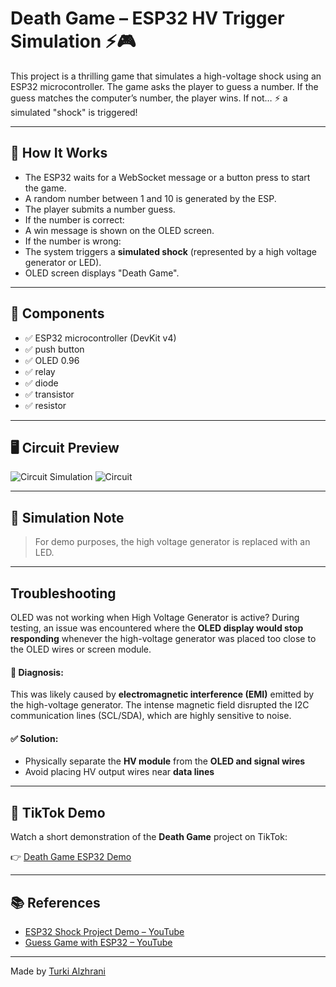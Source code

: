 # Death Game – ESP32 HV Trigger Simulation ⚡🎮

This project is a thrilling game that simulates a high-voltage shock using an ESP32 microcontroller. The game asks the player to guess a number. If the guess matches the computer’s number, the player wins. If not… ⚡ a simulated "shock" is triggered!

---

## 🧠 How It Works

- The ESP32 waits for a WebSocket message or a button press to start the game.
- A random number between 1 and 10 is generated by the ESP.
- The player submits a number guess.
- If the number is correct:
- A win message is shown on the OLED screen.
- If the number is wrong:
- The system triggers a **simulated shock** (represented by a high voltage generator or LED).
- OLED screen displays "Death Game".

---

## 🔧 Components 

- ✅ ESP32 microcontroller (DevKit v4)
- ✅ push button
- ✅ OLED 0.96
- ✅ relay
- ✅ diode
- ✅ transistor
- ✅ resistor

---

## 🖥️ Circuit Preview

![Circuit Simulation](img/CircuitSimulation.png)
![Circuit](img/myCircuit.peg)

---


## 🧪 Simulation Note

> For demo purposes, the high voltage generator is replaced with an LED.

---

## Troubleshooting

OLED was not working when High Voltage Generator is active?
During testing, an issue was encountered where the **OLED display would stop responding** whenever the high-voltage generator was placed too close to the OLED wires or screen module.

#### 🧠 Diagnosis:
This was likely caused by **electromagnetic interference (EMI)** emitted by the high-voltage generator. The intense magnetic field disrupted the I2C communication lines (SCL/SDA), which are highly sensitive to noise.

#### ✅ Solution:
- Physically separate the **HV module** from the **OLED and signal wires**
- Avoid placing HV output wires near **data lines**
---

## 📱 TikTok Demo

Watch a short demonstration of the **Death Game** project on TikTok:

👉 [Death Game ESP32 Demo](https://www.tiktok.com/@turki_qr8/video/7533778401539181842?is_from_webapp=1&sender_device=pc&web_id=7527473830194431496)

---

## 📚 References

- [ESP32 Shock Project Demo – YouTube](https://youtu.be/uh5dLC6IkQQ?si=UNwAHMxWqymSj1fY)
- [Guess Game with ESP32 – YouTube](https://youtu.be/UjxAce4XK24?si=sjiiSAr5L2lsz_4X)
---

Made by [Turki Alzhrani](https://github.com/Turki-Alzhrani)
